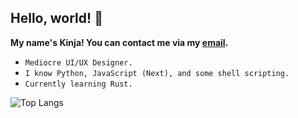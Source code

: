 ## Hello, world! :wave: 
**My name's Kinja! You can contact me via my [email](mailto:kinja@duck.com).**
- ```Mediocre UI/UX Designer.``` 
- ```I know Python, JavaScript (Next), and some shell scripting.```
- ```Currently learning Rust.```<br />

![Top Langs](https://github-readme-stats.vercel.app/api/top-langs/?username=realkinja&layout=compact&bg_color=1b1b1b&border_color=27272a&text_color=fafafa&title_color=fafafa&icon_color=fafafa&show_icons=true)
